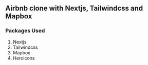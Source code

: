 ## Airbnb clone with Nextjs, Tailwindcss and Mapbox

### Packages Used

1. Nextjs
2. Tailwindcss
3. Mapbox
4. Heroicons
